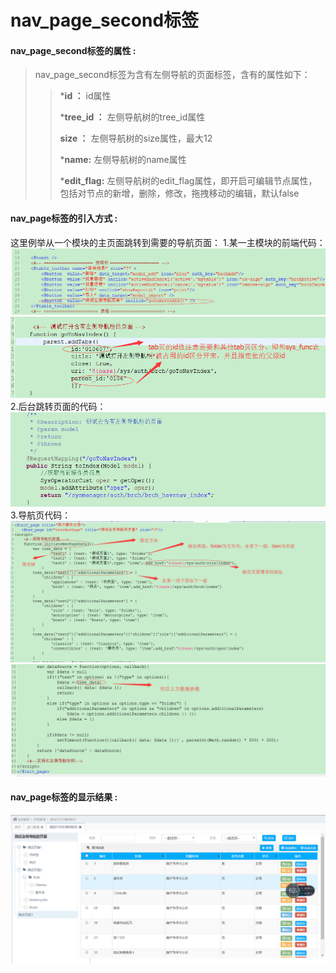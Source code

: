 # nav_page_second**标签**

#### nav_page_second**标签的属性 :**

> nav_page_second标签为含有左侧导航的页面标签，含有的属性如下：
>
> > ***id ：** id属性
> >
> > ***tree_id ：** 左侧导航树的tree_id属性
> >
> > **size ：** 左侧导航树的size属性，最大12
> >
> > ***name:** 左侧导航树的name属性
> >
> > ***edit_flag:** 左侧导航树的edit_flag属性，即开启可编辑节点属性，包括对节点的新增，删除，修改，拖拽移动的编辑，默认false
> >

#### nav_page标签的引入方式 :
这里例举从一个模块的主页面跳转到需要的导航页面：
1.某一主模块的前端代码：
![](/assets/nav_page1.png)
![](/assets/nav_page3.png)
2.后台跳转页面的代码：
![](/assets/nav_page4.png)
3.导航页代码：
![](/assets/nav_page5.png)
![](/assets/nav_page6.png)


#### nav_page标签的显示结果 :

![](/assets/nav_page7.png)





